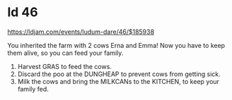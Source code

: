# ld 46

https://ldjam.com/events/ludum-dare/46/$185938

You inherited the farm with 2 cows Erna and Emma!
Now you have to keep them alive, so you can feed your family.

1. Harvest GRAS to feed the cows.
2. Discard  the poo at the DUNGHEAP to prevent cows from getting sick.
3. Milk the cows and bring the MILKCANs to the KITCHEN, to keep your family fed.
